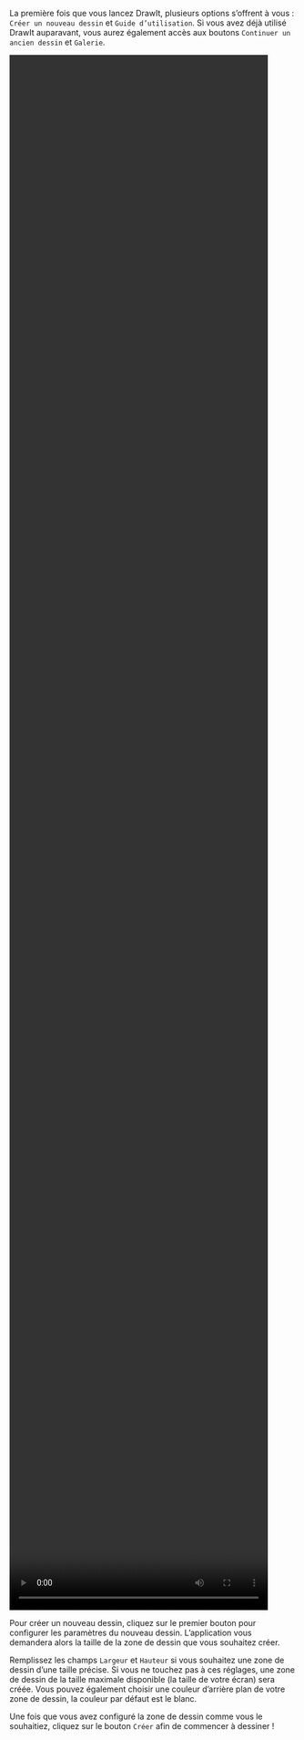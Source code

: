 La première fois que vous lancez DrawIt, plusieurs options s’offrent à vous : `Créer un nouveau dessin` et `Guide d’utilisation`. Si vous avez déjà utilisé DrawIt auparavant, vous aurez également accès aux boutons `Continuer un ancien dessin` et `Galerie`.

<video width="90%" height="70%" class="doc-fig" autoplay loop>
    <source src="./assets/doc/vid/creer_dessin.webm" type="video/webm">
</video>

Pour créer un nouveau dessin, cliquez sur le premier bouton pour configurer les paramètres du nouveau dessin. L’application vous demandera alors la taille de la zone de dessin que vous souhaitez créer.

Remplissez les champs `Largeur` et `Hauteur` si vous souhaitez une zone de dessin d’une taille précise. Si vous ne touchez pas à ces réglages, une zone de dessin de la taille maximale disponible (la taille de votre écran) sera créée. Vous pouvez également choisir une couleur d’arrière plan de votre zone de dessin, la couleur par défaut est le blanc. 

 Une fois que vous avez configuré la zone de dessin comme vous le souhaitiez, cliquez sur le bouton `Créer` afin de commencer à dessiner !
